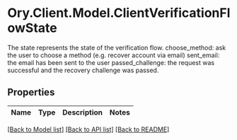 # Ory.Client.Model.ClientVerificationFlowState
The state represents the state of the verification flow.  choose_method: ask the user to choose a method (e.g. recover account via email) sent_email: the email has been sent to the user passed_challenge: the request was successful and the recovery challenge was passed.

## Properties

Name | Type | Description | Notes
------------ | ------------- | ------------- | -------------

[[Back to Model list]](../README.md#documentation-for-models) [[Back to API list]](../README.md#documentation-for-api-endpoints) [[Back to README]](../README.md)

